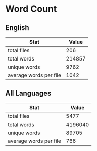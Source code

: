 # Word Count

## English

Stat | Value
---- | -----
total files | 206
total words | 214857
unique words | 9762
average words per file | 1042

## All Languages

Stat | Value
---- | -----
total files | 5477
total words | 4196040
unique words | 89705
average words per file | 766
